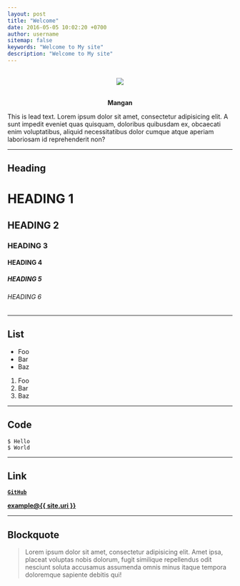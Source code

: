 ```yaml
---
layout: post
title: "Welcome"
date: 2016-05-05 10:02:20 +0700
author: username
sitemap: false
keywords: "Welcome to My site"
description: "Welcome to My site"
---
```


<p align="center"><br><img src="https://i.imgur.com/dgzKZlq.png"><br><br></p>

<p align="center"><strong>Mangan</strong></p>
This is lead text. Lorem ipsum dolor sit amet, consectetur adipisicing elit. A sunt impedit eveniet quas quisquam, doloribus quibusdam ex, obcaecati enim voluptatibus, aliquid necessitatibus dolor cumque atque aperiam laboriosam id reprehenderit non?

---

## Heading

# HEADING 1

## HEADING 2

### HEADING 3

#### HEADING 4

##### HEADING 5

###### HEADING 6

---

## List

<ul>
    <li>Foo</li>
    <li>Bar</li>
    <li>Baz</li>
</ul>

<ol>
    <li>Foo</li>
    <li>Bar</li>
    <li>Baz</li>
</ol>

---

## Code

```
$ Hello
$ World
```

---

## Link

[**`GitHub`**](https://github.com)

<a href="mailto:{{ site.email }}"><b>example<span class="big bg">@</span>{{ site.uri }}</b></a>

---

## Blockquote

> Lorem ipsum dolor sit amet, consectetur adipisicing elit. Amet ipsa, placeat voluptas nobis dolorum, fugit similique repellendus odit nesciunt soluta accusamus assumenda omnis minus itaque tempora doloremque sapiente debitis qui!
